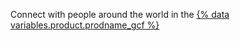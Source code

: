 Connect with people around the world in the [{% data variables.product.prodname_gcf %}](https://github.community)

